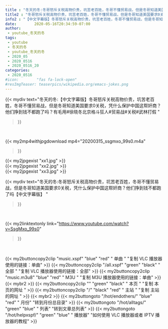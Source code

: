 ```yaml
---
title : "冬天的冬:冬哥怒斥关税高物价贵，坑苦老百姓，冬哥不懂贸易战，但是冬哥知道美国要求0关税，凭什么保护中国这帮奸商？他们挣到钱不都跑了吗【中文字幕版】 "
title2 : "冬哥怒斥关税高物价贵，坑苦老百姓，冬哥不懂贸易战，但是冬哥知道美国要求0关税，凭什么保护中国这帮奸商？他们挣到钱不都跑了吗【中文字幕版】 "
info2 : "【中文字幕版】冬哥怒斥关税高物价贵，坑苦老百姓，冬哥不懂贸易战，但是冬哥知道美国要求0关税，凭什么保护中国这帮奸商？他们挣到钱不都跑了吗？有毛用#徐晓冬北京格斗狂人#贸易战#关税#武林打假 "
date:        2020-05-16T20:34:59-07:00
author:
 - youtube_冬天的冬
tags:
 - youtube
 - 冬天的冬
 - youtube_冬天的冬
 - 2020_05
 - 2020_0516
 - 2020_0516_20
categories:
 - 2020_0516
#icon:        "fas fa-lock-open"
#resImgTeaser: teaserpics/wikipedia.org/emacs-jokes.png
---
```


{{< mydiv text="冬天的冬:【中文字幕版】冬哥怒斥关税高物价贵，坑苦老百姓，冬哥不懂贸易战，但是冬哥知道美国要求0关税，凭什么保护中国这帮奸商？他们挣到钱不都跑了吗？有毛用#徐晓冬北京格斗狂人#贸易战#关税#武林打假 "
>}}
<br>


{{< my2mp4withjpgdownload mp4="20200315_ssgmxo_99s0.m4a"
>}}

{{< my2jpgexist "xx1.jpg" >}}<br>
{{< my2jpgexist "xx2.jpg" >}}<br>
{{< my2jpgexist "xx3.jpg" >}}<br>



{{< mydiv text="冬天的冬:冬哥怒斥关税高物价贵，坑苦老百姓，冬哥不懂贸易战，但是冬哥知道美国要求0关税，凭什么保护中国这帮奸商？他们挣到钱不都跑了吗【中文字幕版】 "
>}}
<br>

{{< my2linktextonly link="https://www.youtube.com/watch?v=SsgMxo_99s0"
>}}


<br>

{{< my2buttoncopy2clip "music.xspf"        "blue"   "red"    " 单曲 "  "复制 VLC 播放器使用的链接：单曲" >}} {{< my2buttoncopy2clip "/all.xspf"         "green"  "black"  " 全部 "  "复制 VLC 播放器使用的链接：全部" >}} {{< my2buttoncopy2clip "music.m3u8"        "blue"   "red"    " M3U  "    "复制 M3U 播放器使用的链接：单曲" >}} {{< mybr2 >}} {{< my2buttoncopy2clip ""                  "green"  "black"  " 本页 "    "复制 本页的网址 " >}} {{< my2buttoncopy2clip "/"                 "black"  "red"    " 主站 "    "复制 主站的网址 " >}} {{< mybr2 >}} {{< my2buttongoto      "/hot/endothers/"   "blue"   "red"    " 月份"   "转到月份总目录" >}} {{< my2buttongoto      "/hot/alltags/"     "green"  "blue"   " 列表"   "转到文章总列表" >}} {{< my2buttongoto      "/hot/helpxspf/"    "green"  "blue"   " 播放器" "如何使用 VLC 播放器或者 IPTV 播放器的教程" >}} 
